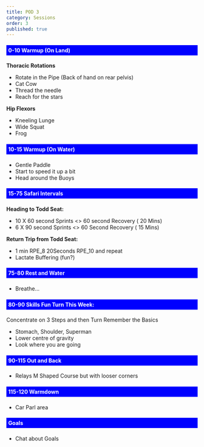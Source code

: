 ```yaml
---
title: POD 3
category: Sessions
order: 3
published: true
---
```


<style>
h4 {
  color: white;
  padding: 5px;
  background-color: blue 
}
</style>

#### 0-10 Warmup (On Land)
**Thoracic Rotations**

- Rotate in the Pipe (Back of hand on rear pelvis)
- Cat Cow
- Thread the needle
- Reach for the stars

**Hip Flexors**

- Kneeling Lunge
- Wide Squat
- Frog

#### 10-15 Warmup (On Water)

- Gentle Paddle
- Start to speed it up a bit
- Head around the Buoys

#### 15-75 	Safari Intervals 	
**Heading to Todd Seat:**
- 10 X 60 second Sprints <> 60 second Recovery ( 20 Mins)
- 6 X 90 second Sprints <> 60 Second Recovery ( 15 Mins)

**Return Trip from Todd Seat:**
- 1 min RPE_8 20Seconds RPE_10 and repeat
- Lactate Buffering (fun?)

#### 75-80 	Rest and Water 	 
- Breathe...

#### 80-90 	Skills 	Fun Turn This Week:
Concentrate on 3 Steps and then Turn
Remember the Basics
- Stomach, Shoulder, Superman
- Lower centre of gravity
- Look where you are going

#### 90-115 	Out and Back
- Relays 	M Shaped Course but with looser corners

#### 115-120 	Warmdown 	 
- Car Parl area 

#### Goals
- Chat about Goals
